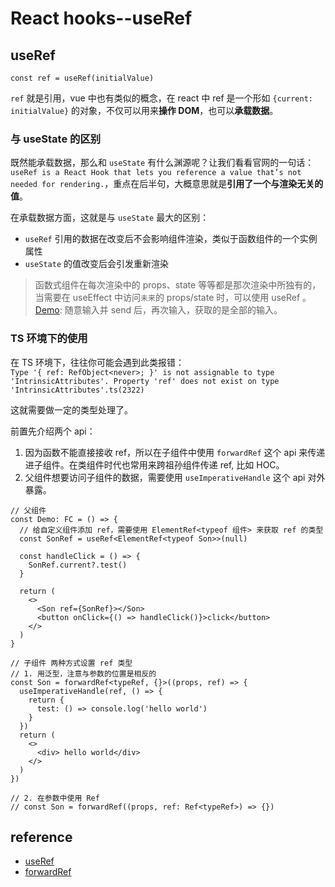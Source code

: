 # React hooks--useRef


## useRef

<!-- `useRef(initialValue)` 在源码中的形式为 `{current: initialValue}`，保存在 `hook.memoizedState` 上。 -->

`const ref = useRef(initialValue)`

`ref` 就是引用，vue 中也有类似的概念，在 react 中 ref 是一个形如 `{current: initialValue}` 的对象，不仅可以用来**操作 DOM**，也可以**承载数据**。

### 与 useState 的区别

既然能承载数据，那么和 `useState` 有什么渊源呢？让我们看看官网的一句话：`useRef is a React Hook that lets you reference a value that’s not needed for rendering.`，重点在后半句，大概意思就是**引用了一个与渲染无关的值**。

在承载数据方面，这就是与 `useState` 最大的区别：

- `useRef` 引用的数据在改变后不会影响组件渲染，类似于函数组件的一个实例属性
- `useState` 的值改变后会引发重新渲染

> 函数式组件在每次渲染中的 props、state 等等都是那次渲染中所独有的，当需要在 useEffect 中访问`未来`的 props/state 时，可以使用 useRef 。[Demo](https://codesandbox.io/s/ox200vw8k9?file=/src/index.js:165-178): 随意输入并 send 后，再次输入，获取的是全部的输入。

### TS 环境下的使用

在 TS 环境下，往往你可能会遇到此类报错：  
`Type '{ ref: RefObject<never>; }' is not assignable to type 'IntrinsicAttributes'.
  Property 'ref' does not exist on type 'IntrinsicAttributes'.ts(2322)`

这就需要做一定的类型处理了。

前置先介绍两个 api：

1. 因为函数不能直接接收 ref，所以在子组件中使用 `forwardRef` 这个 api 来传递进子组件。在类组件时代也常用来跨祖孙组件传递 ref, 比如 HOC。
2. 父组件想要访问子组件的数据，需要使用 `useImperativeHandle` 这个 api 对外暴露。

```tsx
// 父组件
const Demo: FC = () => {
  // 给自定义组件添加 ref，需要使用 ElementRef<typeof 组件> 来获取 ref 的类型
  const SonRef = useRef<ElementRef<typeof Son>>(null)

  const handleClick = () => {
    SonRef.current?.test()
  }

  return (
    <>
      <Son ref={SonRef}></Son>
      <button onClick={() => handleClick()}>click</button>
    </>
  )
}

// 子组件 两种方式设置 ref 类型
// 1. 用泛型，注意与参数的位置是相反的
const Son = forwardRef<typeRef, {}>((props, ref) => {
  useImperativeHandle(ref, () => {
    return {
      test: () => console.log('hello world')
    }
  })
  return (
    <>
      <div> hello world</div>
    </>
  )
})

// 2. 在参数中使用 Ref
// const Son = forwardRef((props, ref: Ref<typeRef>) => {})
```

## reference

- [useRef](https://react.dev/reference/react/useRef)
- [forwardRef](https://react.dev/reference/react/forwardRef)


